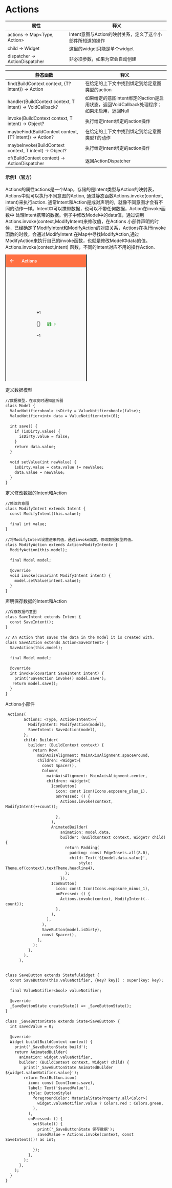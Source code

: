 # Actions

| 属性  |释义|
|---|---|
|actions → Map<Type, Action<Intent>>|Intent意图与Action的映射关系，定义了这个小部件所知道的操作|
|child → Widget|这里的widget只能是单个widget|
|dispatcher → ActionDispatcher|非必须参数，如果为空会自动创建|

| 静态函数  |释义|
|---|---|
|find<T extends Intent>(BuildContext context, {T? intent}) → Action<T>  |在给定的上下文中找到绑定到给定意图类型的action|
|handler<T extends Intent>(BuildContext context, T intent) → VoidCallback?|如果给定的意图intent绑定的action是启用状态，返回VoidCallback处理程序；如果未启用，返回Null|
|invoke<T extends Intent>(BuildContext context, T intent) → Object?|执行给定intent绑定的action操作|
|maybeFind<T extends Intent>(BuildContext context, {T? intent}) → Action<T>?|在给定的上下文中找到绑定到给定意图类型T的动作|
|maybeInvoke<T extends Intent>(BuildContext context, T intent) → Object?|执行给定intent绑定的action操作|
|of(BuildContext context) → ActionDispatcher|返回ActionDispatcher|

#### 示例1（官方）
Actions的属性actions是一个Map，存储的是Intent类型<T>与Action<T>的映射表，Actions中就可以执行不同意图的Action,
通过静态函数Actions.invoke(context, intent)来执行action.
通常Intent和Action是成对声明的，就像不同意图才会有不同的动作一样。Intent中可以携带数据，也可以不带任何数据，Action在invoke函数中
处理Intent携带的数据。例子中修改Model中的data值，通过调用Actions.invoke(context,ModifyIntent)来修改值，在Actions
小部件声明的时候，已经确定了ModifyIntent和ModifyAction的对应关系，Actions在执行invoke函数的时候，会通过ModifyIntent
在Map中寻找ModifyAction,通过ModifyAction来执行自己的invoke函数，也就是修改Model中data的值。Actions.invoke(context,intent)
函数，不同的Intent对应不用的操作Action.

![img](https://github.com/DingMouRen/flutter_widget_wiki/raw/master/lib/widget/actions/res/actions.gif)

定义数据模型
```
//数据模型，在改变时通知监听器
class Model {
  ValueNotifier<bool> isDirty = ValueNotifier<bool>(false);
  ValueNotifier<int> data = ValueNotifier<int>(0);

  int save() {
    if (isDirty.value) {
      isDirty.value = false;
    }
    return data.value;
  }

  void setValue(int newValue) {
    isDirty.value = data.value != newValue;
    data.value = newValue;
  }
}
```
定义修改数据的Intent和Action
```
//修改的意图
class ModifyIntent extends Intent {
  const ModifyIntent(this.value);

  final int value;
}

//将ModifyIntent设置进来的值，通过invoke函数，修改数据模型的值。
class ModifyAction extends Action<ModifyIntent> {
  ModifyAction(this.model);

  final Model model;

  @override
  void invoke(covariant ModifyIntent intent) {
    model.setValue(intent.value);
  }
}
```

声明保存数据的Intent和Action
```
//保存数据的意图
class SaveIntent extends Intent {
  const SaveIntent();
}

// An Action that saves the data in the model it is created with.
class SaveAction extends Action<SaveIntent> {
  SaveAction(this.model);

  final Model model;

  @override
  int invoke(covariant SaveIntent intent) {
    print('SaveAction invoke() model.save');
   return model.save();
  }
}

```
Actions小部件
```
 Actions(
        actions: <Type, Action<Intent>>{
          ModifyIntent: ModifyAction(model),
          SaveIntent: SaveAction(model),
        },
        child: Builder(
          builder: (BuildContext context) {
            return Row(
              mainAxisAlignment: MainAxisAlignment.spaceAround,
              children: <Widget>[
                const Spacer(),
                Column(
                  mainAxisAlignment: MainAxisAlignment.center,
                  children: <Widget>[
                    IconButton(
                      icon: const Icon(Icons.exposure_plus_1),
                      onPressed: () {
                        Actions.invoke(context, ModifyIntent(++count));

                      },
                    ),
                    AnimatedBuilder(
                        animation: model.data,
                        builder: (BuildContext context, Widget? child) {
                          return Padding(
                            padding: const EdgeInsets.all(8.0),
                            child: Text('${model.data.value}',
                                style: Theme.of(context).textTheme.headline4),
                          );
                        }),
                    IconButton(
                      icon: const Icon(Icons.exposure_minus_1),
                      onPressed: () {
                        Actions.invoke(context, ModifyIntent(--count));
                      },
                    ),
                  ],
                ),
                SaveButton(model.isDirty),
                const Spacer(),
              ],
            );
          },
        ),
      ),
```

```

class SaveButton extends StatefulWidget {
  const SaveButton(this.valueNotifier, {Key? key}) : super(key: key);

  final ValueNotifier<bool> valueNotifier;

  @override
  _SaveButtonState createState() => _SaveButtonState();
}

class _SaveButtonState extends State<SaveButton> {
  int savedValue = 0;

  @override
  Widget build(BuildContext context) {
    print('_SaveButtonState build');
    return AnimatedBuilder(
      animation: widget.valueNotifier,
      builder: (BuildContext context, Widget? child) {
        print('_SaveButtonState AnimatedBuilder ${widget.valueNotifier.value}');
        return TextButton.icon(
          icon: const Icon(Icons.save),
          label: Text('$savedValue'),
          style: ButtonStyle(
            foregroundColor: MaterialStateProperty.all<Color>(
              widget.valueNotifier.value ? Colors.red : Colors.green,
            ),
          ),
          onPressed: () {
            setState(() {
              print('_SaveButtonState 保存数据');
              savedValue = Actions.invoke(context, const SaveIntent())! as int;

            });
          },
        );
      },
    );
  }
}


```
